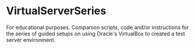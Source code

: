 # VirtualServerSeries
For educational purposes.  Companion scripts, code and/or instructions for the series of guided setups on using Oracle's VirtualBox to created a test server environment.
